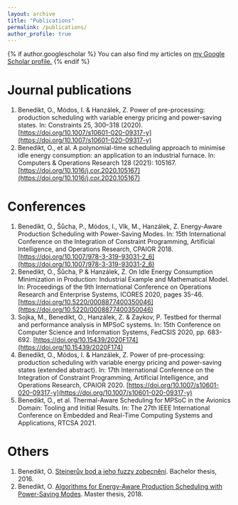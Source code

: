 ```yaml
---
layout: archive
title: "Publications"
permalink: /publications/
author_profile: true
---
```


{% if author.googlescholar %}
  You can also find my articles on <u><a href="{{author.googlescholar}}">my Google Scholar profile</a>.</u>
{% endif %}

# Journal publications

 1. Benedikt, O., Módos, I. & Hanzálek, Z. Power of pre-processing: production scheduling with variable energy pricing and power-saving states. In: Constraints 25, 300–318 (2020). [https://doi.org/10.1007/s10601-020-09317-y](https://doi.org/10.1007/s10601-020-09317-y)
 2. Benedikt, O., et al. A polynomial-time scheduling approach to minimise idle energy consumption: an application to an industrial furnace. In: Computers & Operations Research 128 (2021): 105167. [https://doi.org/10.1016/j.cor.2020.105167](https://doi.org/10.1016/j.cor.2020.105167)

# Conferences

 1. Benedikt, O., Šůcha, P., Módos, I., Vlk, M., Hanzálek, Z. Energy-Aware Production Scheduling with Power-Saving Modes. In: 15th International Conference on the Integration of Constraint Programming, Artificial Intelligence, and Operations Research, CPAIOR 2018. [https://doi.org/10.1007/978-3-319-93031-2_6](https://doi.org/10.1007/978-3-319-93031-2_6)
 2. Benedikt, O., Šůcha, P & Hanzálek, Z. On Idle Energy Consumption Minimization in Production: Industrial Example and Mathematical Model. In: Proceedings of the 9th International Conference on Operations Research and Enterprise Systems, ICORES 2020, pages 35-46.[https://doi.org/10.5220/0008877400350046](https://doi.org/10.5220/0008877400350046)
 3. Sojka, M.,  Benedikt, O., Hanzálek, Z. & Zaykov, P. Testbed for thermal and performance analysis in MPSoC systems. In: 15th Conference on Computer Science and Information Systems, FedCSIS 2020, pp. 683-692. [https://doi.org/10.15439/2020F174](https://doi.org/10.15439/2020F174)
 4. Benedikt, O., Módos, I. & Hanzálek, Z. Power of pre-processing: production scheduling with variable energy pricing and power-saving states (extended abstract). In: 17th International Conference on the Integration of Constraint Programming, Artificial Intelligence, and Operations Research, CPAIOR 2020. [https://doi.org/10.1007/s10601-020-09317-y](https://doi.org/10.1007/s10601-020-09317-y) 
 5. Benedikt, O., et al. Thermal-Aware Scheduling for MPSoC in the Avionics Domain: Tooling and Initial Results. In: The 27th IEEE International Conference on Embedded and Real-Time Computing Systems and Applications, RTCSA 2021.

# Others

 1. Benedikt, O. [Steinerův bod a jeho fuzzy zobecnění](https://dspace.cvut.cz/handle/10467/64666). Bachelor thesis, 2016. 
 2. Benedikt, O. [Algorithms for Energy-Aware Production Scheduling with Power-Saving Modes](https://dspace.cvut.cz/handle/10467/77065). Master thesis, 2018.

